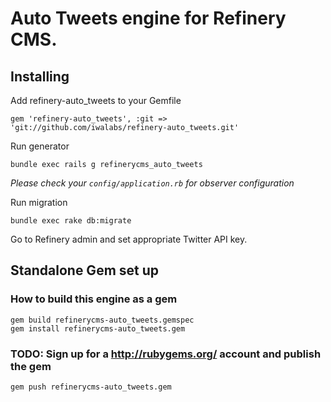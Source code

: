 # Auto Tweets engine for Refinery CMS.

## Installing

Add refinery-auto_tweets to your Gemfile

    gem 'refinery-auto_tweets', :git => 'git://github.com/iwalabs/refinery-auto_tweets.git'

Run generator

    bundle exec rails g refinerycms_auto_tweets

*Please check your `config/application.rb` for observer configuration*

Run migration

    bundle exec rake db:migrate

Go to Refinery admin and set appropriate Twitter API key.

## Standalone Gem set up

### How to build this engine as a gem

    gem build refinerycms-auto_tweets.gemspec
    gem install refinerycms-auto_tweets.gem


### TODO: Sign up for a http://rubygems.org/ account and publish the gem

    gem push refinerycms-auto_tweets.gem

